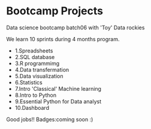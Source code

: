 # Bootcamp Projects
Data science bootcamp batch06 with 'Toy' Data rockies

We learn 10 sprints during 4 months program.

- 1.Spreadsheets
- 2.SQL database
- 3.R programmimg
- 4.Data transfermation
- 5.Data visualization
- 6.Statistics
- 7.Intro 'Classical' Machine learning
- 8.Intro to Python
- 9.Essential Python for Data analyst
- 10.Dashboard

Good jobs!!
Badges:coming soon :) 
